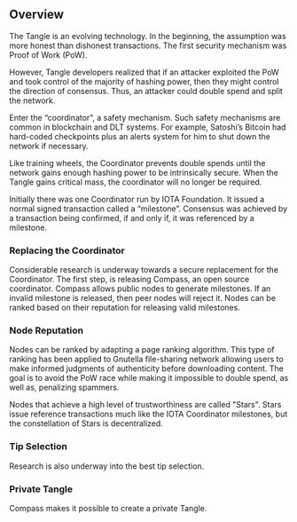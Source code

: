 ## Overview

The Tangle is an evolving technology.  In the beginning, the assumption was more honest than dishonest transactions.  The first security mechanism was Proof of Work (PoW).  

However, Tangle developers realized that if an attacker exploited the PoW and took control of the majority of hashing power, then they might control the direction of consensus.  Thus, an attacker could double spend and split the network.
 
Enter the “coordinator”, a safety mechanism.  Such safety mechanisms are common in blockchain and DLT systems.  For example, Satoshi’s Bitcoin had hard-coded checkpoints plus an alerts system for him to shut down the network if necessary.
 
Like training wheels, the Coordinator prevents double spends until the network gains enough hashing power to be intrinsically secure.  When the Tangle gains critical mass, the coordinator will no longer be required.
 
Initially there was one Coordinator run by IOTA Foundation.  It issued a normal signed transaction called a “milestone”.  Consensus was achieved by a transaction being confirmed, if and only if, it was referenced by a milestone.  

### Replacing the Coordinator

Considerable research is underway towards a secure replacement for the Coordinator.  The first step, is releasing Compass, an open source coordinator.  Compass allows public nodes to generate milestones.  If an invalid milestone is released, then peer nodes will reject it.  Nodes can be ranked based on their reputation for releasing valid milestones.  

### Node Reputation
 
Nodes can be ranked by adapting a page ranking algorithm.  This type of ranking has been applied to Gnutella file-sharing network allowing users to make informed judgments of authenticity before downloading content.  The goal is to avoid the PoW race while making it impossible to double spend, as well as, penalizing spammers.

Nodes that achieve a high level of trustworthiness are called "Stars".  Stars issue reference transactions much like the IOTA Coordinator milestones, but the constellation of Stars is decentralized.

### Tip Selection
 
Research is also underway into the best tip selection.

### Private Tangle

Compass makes it possible to create a private Tangle.


 

